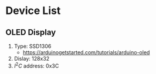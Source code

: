 # Device List

## OLED Display
1. Type: SSD1306
    + https://arduinogetstarted.com/tutorials/arduino-oled
2. Dislay: 128x32
3. $I^2C$ address: 0x3C

## 